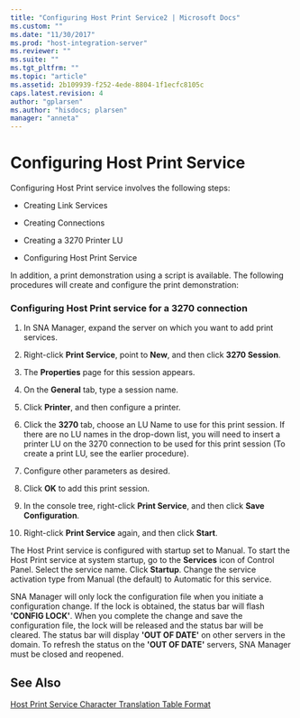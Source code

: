 ```yaml
---
title: "Configuring Host Print Service2 | Microsoft Docs"
ms.custom: ""
ms.date: "11/30/2017"
ms.prod: "host-integration-server"
ms.reviewer: ""
ms.suite: ""
ms.tgt_pltfrm: ""
ms.topic: "article"
ms.assetid: 2b109939-f252-4ede-8804-1f1ecfc8105c
caps.latest.revision: 4
author: "gplarsen"
ms.author: "hisdocs; plarsen"
manager: "anneta"
---
```

# Configuring Host Print Service
Configuring Host Print service involves the following steps:  
  
-   Creating Link Services  
  
-   Creating Connections  
  
-   Creating a 3270 Printer LU  
  
-   Configuring Host Print Service  
  
 In addition, a print demonstration using a script is available. The following procedures will create and configure the print demonstration:  
  
### Configuring Host Print service for a 3270 connection  
  
1.  In SNA Manager, expand the server on which you want to add print services.  
  
2.  Right-click **Print Service**, point to **New**, and then click **3270 Session**.  
  
3.  The **Properties** page for this session appears.  
  
4.  On the **General** tab, type a session name.  
  
5.  Click **Printer**, and then configure a printer.  
  
6.  Click the **3270** tab, choose an LU Name to use for this print session. If there are no LU names in the drop-down list, you will need to insert a printer LU on the 3270 connection to be used for this print session (To create a print LU, see the earlier procedure).  
  
7.  Configure other parameters as desired.  
  
8.  Click **OK** to add this print session.  
  
9. In the console tree, right-click **Print Service**, and then click **Save Configuration**.  
  
10. Right-click **Print Service** again, and then click **Start**.  
  
 The Host Print service is configured with startup set to Manual. To start the Host Print service at system startup, go to the **Services** icon of Control Panel. Select the service name. Click **Startup**. Change the service activation type from Manual (the default) to Automatic for this service.  
  
 SNA Manager will only lock the configuration file when you initiate a configuration change. If the lock is obtained, the status bar will flash **'CONFIG LOCK'**. When you complete the change and save the configuration file, the lock will be released and the status bar will be cleared. The status bar will display **'OUT OF DATE'** on other servers in the domain. To refresh the status on the **'OUT OF DATE'** servers, SNA Manager must be closed and reopened.  
  
## See Also  
 [Host Print Service Character Translation Table Format](../core/host-print-service-character-translation-table-format1.md)